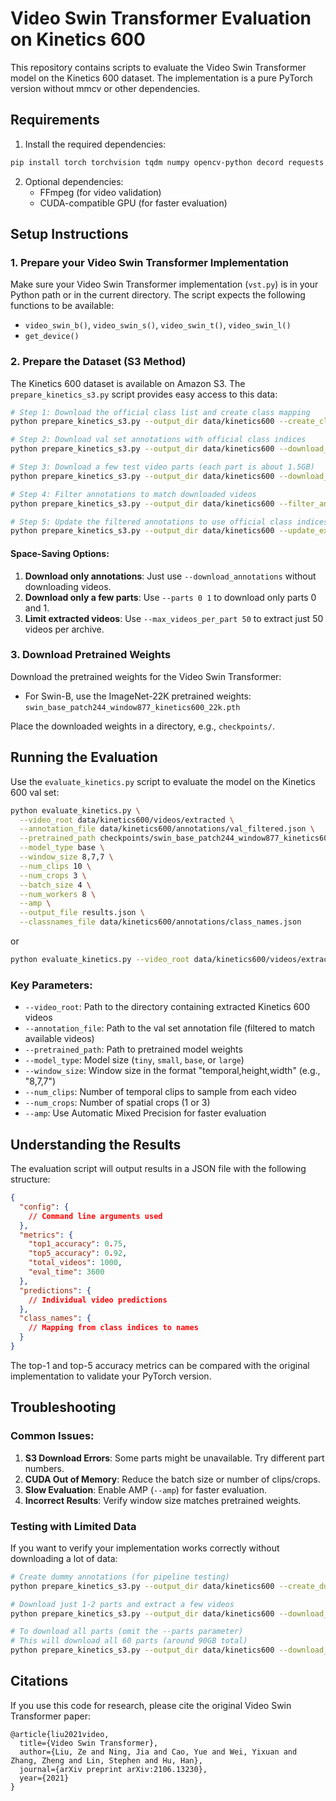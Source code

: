 # Video Swin Transformer Evaluation on Kinetics 600

This repository contains scripts to evaluate the Video Swin Transformer model on the Kinetics 600 dataset. The implementation is a pure PyTorch version without mmcv or other dependencies.

## Requirements

1. Install the required dependencies:

```bash
pip install torch torchvision tqdm numpy opencv-python decord requests
```

2. Optional dependencies:
   - FFmpeg (for video validation)
   - CUDA-compatible GPU (for faster evaluation)

## Setup Instructions

### 1. Prepare your Video Swin Transformer Implementation

Make sure your Video Swin Transformer implementation (`vst.py`) is in your Python path or in the current directory. The script expects the following functions to be available:

- `video_swin_b()`, `video_swin_s()`, `video_swin_t()`, `video_swin_l()`
- `get_device()`

### 2. Prepare the Dataset (S3 Method)

The Kinetics 600 dataset is available on Amazon S3. The `prepare_kinetics_s3.py` script provides easy access to this data:

```bash
# Step 1: Download the official class list and create class mapping
python prepare_kinetics_s3.py --output_dir data/kinetics600 --create_classnames --use_official_indices

# Step 2: Download val set annotations with official class indices
python prepare_kinetics_s3.py --output_dir data/kinetics600 --download_annotations --subset val --use_official_indices

# Step 3: Download a few test video parts (each part is about 1.5GB)
python prepare_kinetics_s3.py --output_dir data/kinetics600 --download_videos --parts 0 1 2 --extract

# Step 4: Filter annotations to match downloaded videos
python prepare_kinetics_s3.py --output_dir data/kinetics600 --filter_annotations --video_dir data/kinetics600/videos/extracted

# Step 5: Update the filtered annotations to use official class indices (if needed)
python prepare_kinetics_s3.py --output_dir data/kinetics600 --update_existing data/kinetics600/annotations/val_filtered.json --use_official_indices
```

#### Space-Saving Options:

1. **Download only annotations**: Just use `--download_annotations` without downloading videos.
2. **Download only a few parts**: Use `--parts 0 1` to download only parts 0 and 1.
3. **Limit extracted videos**: Use `--max_videos_per_part 50` to extract just 50 videos per archive.

### 3. Download Pretrained Weights

Download the pretrained weights for the Video Swin Transformer:

- For Swin-B, use the ImageNet-22K pretrained weights: `swin_base_patch244_window877_kinetics600_22k.pth`

Place the downloaded weights in a directory, e.g., `checkpoints/`.

## Running the Evaluation

Use the `evaluate_kinetics.py` script to evaluate the model on the Kinetics 600 val set:

```bash
python evaluate_kinetics.py \
  --video_root data/kinetics600/videos/extracted \
  --annotation_file data/kinetics600/annotations/val_filtered.json \
  --pretrained_path checkpoints/swin_base_patch244_window877_kinetics600_22k.pth \
  --model_type base \
  --window_size 8,7,7 \
  --num_clips 10 \
  --num_crops 3 \
  --batch_size 4 \
  --num_workers 8 \
  --amp \
  --output_file results.json \
  --classnames_file data/kinetics600/annotations/class_names.json
```

or

```bash
python evaluate_kinetics.py --video_root data/kinetics600/videos/extracted --annotation_file data/kinetics600/annotations/val_filtered.json --pretrained_path PATH/TO/WEIGHTS.pth --model_type base --classnames_file data/kinetics600/annotations/class_names.json
```

### Key Parameters:

- `--video_root`: Path to the directory containing extracted Kinetics 600 videos
- `--annotation_file`: Path to the val set annotation file (filtered to match available videos)
- `--pretrained_path`: Path to pretrained model weights
- `--model_type`: Model size (`tiny`, `small`, `base`, or `large`)
- `--window_size`: Window size in the format "temporal,height,width" (e.g., "8,7,7")
- `--num_clips`: Number of temporal clips to sample from each video
- `--num_crops`: Number of spatial crops (1 or 3)
- `--amp`: Use Automatic Mixed Precision for faster evaluation

## Understanding the Results

The evaluation script will output results in a JSON file with the following structure:

```json
{
  "config": {
    // Command line arguments used
  },
  "metrics": {
    "top1_accuracy": 0.75,
    "top5_accuracy": 0.92,
    "total_videos": 1000,
    "eval_time": 3600
  },
  "predictions": {
    // Individual video predictions
  },
  "class_names": {
    // Mapping from class indices to names
  }
}
```

The top-1 and top-5 accuracy metrics can be compared with the original implementation to validate your PyTorch version.

## Troubleshooting

### Common Issues:

1. **S3 Download Errors**: Some parts might be unavailable. Try different part numbers.
2. **CUDA Out of Memory**: Reduce the batch size or number of clips/crops.
3. **Slow Evaluation**: Enable AMP (`--amp`) for faster evaluation.
4. **Incorrect Results**: Verify window size matches pretrained weights.

### Testing with Limited Data

If you want to verify your implementation works correctly without downloading a lot of data:

```bash
# Create dummy annotations (for pipeline testing)
python prepare_kinetics_s3.py --output_dir data/kinetics600 --create_dummy --num_dummy_videos 50

# Download just 1-2 parts and extract a few videos
python prepare_kinetics_s3.py --output_dir data/kinetics600 --download_videos --parts 0 --extract --max_videos_per_part 20

# To download all parts (omit the --parts parameter)
# This will download all 60 parts (around 90GB total)
python prepare_kinetics_s3.py --output_dir data/kinetics600 --download_videos --extract --max_videos_per_part 50
```

## Citations

If you use this code for research, please cite the original Video Swin Transformer paper:

```
@article{liu2021video,
  title={Video Swin Transformer},
  author={Liu, Ze and Ning, Jia and Cao, Yue and Wei, Yixuan and Zhang, Zheng and Lin, Stephen and Hu, Han},
  journal={arXiv preprint arXiv:2106.13230},
  year={2021}
}
```
